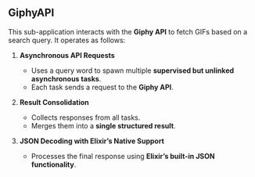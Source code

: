 ## GiphyAPI

This sub-application interacts with the **Giphy API** to fetch GIFs based on a search query. It operates as follows:

1. **Asynchronous API Requests**  
   - Uses a query word to spawn multiple **supervised but unlinked asynchronous tasks**.  
   - Each task sends a request to the **Giphy API**.  

2. **Result Consolidation**  
   - Collects responses from all tasks.  
   - Merges them into a **single structured result**.  

3. **JSON Decoding with Elixir’s Native Support**  
   - Processes the final response using **Elixir’s built-in JSON functionality**.  
